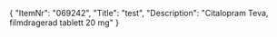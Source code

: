 {
  "ItemNr": "069242",
  "Title": "test",
  "Description": "Citalopram Teva, filmdragerad tablett 20 mg"
}